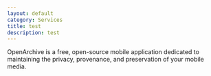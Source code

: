 ```yaml
---
layout: default
category: Services
title: test
description: test
---
```

OpenArchive is a free, open-source mobile application dedicated to maintaining the privacy, provenance, and preservation of your mobile media. 

